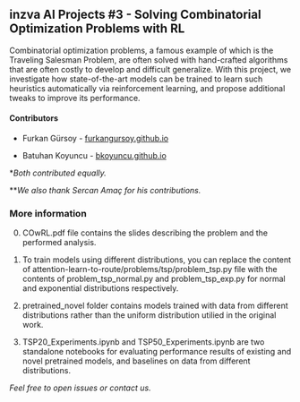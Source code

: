 ## inzva AI Projects #3 - Solving Combinatorial Optimization Problems with RL


Combinatorial optimization problems, a famous example of which is the Traveling Salesman Problem, are often solved with hand-crafted
algorithms that are often costly to develop and difficult generalize. With this project, we investigate how state-of-the-art models can be
trained to learn such heuristics automatically via reinforcement learning, and propose additional tweaks to improve its performance.

#### Contributors

- Furkan Gürsoy - [furkangursoy.github.io](http://furkangursoy.github.io)

- Batuhan Koyuncu - [bkoyuncu.github.io](http://bkoyuncu.github.io)

\**Both contributed equally.*

\*\**We also thank Sercan Amaç for his contributions.*


### More information

0. COwRL.pdf file contains the slides describing the problem and the performed analysis.

1. To train models using different distributions, you can replace the content of attention-learn-to-route/problems/tsp/problem_tsp.py file with the contents of problem_tsp_normal.py and problem_tsp_exp.py for normal and exponential distributions respectively.

2. pretrained_novel folder contains models trained with data from different distributions rather than the uniform distribution utilied in the original work.

3. TSP20_Experiments.ipynb and TSP50_Experiments.ipynb are two standalone notebooks for evaluating performance results of existing and novel pretrained models, and baselines on data from different distributions.


*Feel free to open issues or contact us.*
